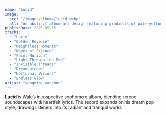```yaml
---
name: "Lucid"
image:
  src: "/images/albums/lucid.webp"
  alt: "An abstract album art design featuring gradients of pale yellow and silver with smooth, flowing waves and subtle shimmering textures."
publishDate: 2025-05-15
tracks:
  - "Lucid"
  - "Golden Reverie"
  - "Weightless Moments"
  - "Waves of Silence"
  - "Faint Horizon"
  - "Light Through the Fog"
  - "Invisible Threads"
  - "Dreamcatcher"
  - "Nocturnal Visions"
  - "Endless Glow"
artist: "yongming-yanshou"
---
```


**Lucid** is Wale’s introspective sophomore album, blending serene soundscapes with heartfelt lyrics. This record expands on his dream pop style, drawing listeners into its radiant and tranquil world.
